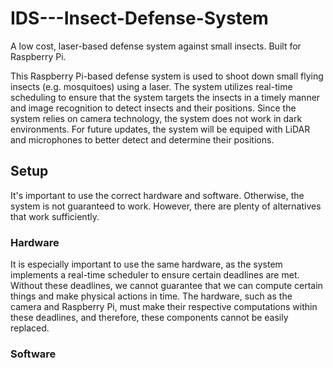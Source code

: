 # IDS---Insect-Defense-System
A low cost, laser-based defense system against small insects.
Built for Raspberry Pi.

This Raspberry Pi-based defense system is used to shoot down small flying insects (e.g. mosquitoes) using a laser.
The system utilizes real-time scheduling to ensure that the system targets the insects in a timely manner and image recognition to detect insects and their positions.
Since the system relies on camera technology, the system does not work in dark environments.
For future updates, the system will be equiped with LiDAR and microphones to better detect and determine their positions.

## Setup
It's important to use the correct hardware and software.
Otherwise, the system is not guaranteed to work.
However, there are plenty of alternatives that work sufficiently.

### Hardware
It is especially important to use the same hardware, as the system implements a real-time scheduler to ensure certain deadlines are met.
Without these deadlines, we cannot guarantee that we can compute certain things and make physical actions in time.
The hardware, such as the camera and Raspberry Pi, must make their respective computations within these deadlines, and therefore, these components cannot be easily replaced.

### Software
